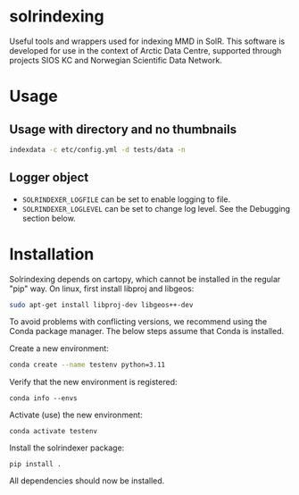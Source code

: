 # solrindexing

Useful tools and wrappers used for indexing MMD in SolR. This software is
developed for use in the context of Arctic Data Centre, supported through
projects SIOS KC and Norwegian Scientific Data Network.


# Usage

## Usage with directory and no thumbnails

```bash
indexdata -c etc/config.yml -d tests/data -n
```

## Logger object
* `SOLRINDEXER_LOGFILE` can be set to enable logging to file.
* `SOLRINDEXER_LOGLEVEL` can be set to change log level. See the Debugging section below.

# Installation

Solrindexing depends on cartopy, which cannot be installed in the regular "pip" way. On linux,
first install libproj and libgeos:

```bash
sudo apt-get install libproj-dev libgeos++-dev
```

To avoid problems with conflicting versions, we recommend using the Conda package manager. The below steps assume that Conda is installed.

Create a new environment:

```bash
conda create --name testenv python=3.11
```

Verify that the new environment is registered:

```text
conda info --envs
```

Activate (use) the new environment:

```text
conda activate testenv
```

Install the solrindexer package:

```text
pip install .
```

All dependencies should now be installed.
